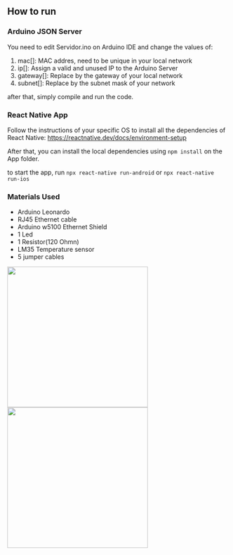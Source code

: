 ## How to run
### Arduino JSON Server
You need to edit Servidor.ino on Arduino IDE and change the values of:
1. mac[]: MAC addres, need to be unique in your local network
2. ip[]: Assign a valid and unused IP to the Arduino Server
3. gateway[]: Replace by the gateway of your local network
4. subnet[]:  Replace by the  subnet mask of your network

 after that, simply compile and run the code.
 
 ### React Native App
 Follow the instructions of your specific OS to install all the dependencies of React Native:
 https://reactnative.dev/docs/environment-setup
 
 After that, you can install the local dependencies using `npm install` on the App folder.
 
 to start the app, run `npx react-native run-android` or 
 `npx react-native run-ios`
 
 ### Materials Used
* Arduino Leonardo
* RJ45 Ethernet cable 
* Arduino w5100 Ethernet Shield 
* 1 Led
* 1 Resistor(120 Ohmn)
* LM35 Temperature sensor
* 5 jumper cables

 
<p float="left">
<image src="https://user-images.githubusercontent.com/17735245/123706352-8ec85e00-d83e-11eb-88cc-5f6163b75c10.png" width="320">
<image src="https://user-images.githubusercontent.com/17735245/123706415-a4d61e80-d83e-11eb-835c-aa6cdad72a70.png" width="320">
 </p> 
